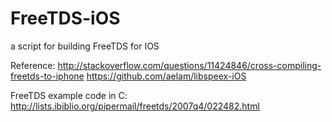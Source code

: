 FreeTDS-iOS
===========

a script for building FreeTDS for IOS


Reference:
http://stackoverflow.com/questions/11424846/cross-compiling-freetds-to-iphone
https://github.com/aelam/libspeex-iOS

FreeTDS example code in C:
http://lists.ibiblio.org/pipermail/freetds/2007q4/022482.html
